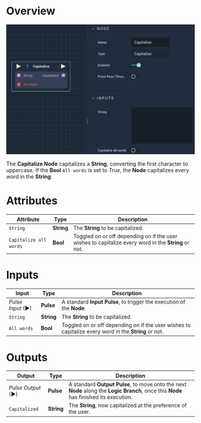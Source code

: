 # Overview

![The Capitalize Node.](../../.gitbook/assets/capitalize.png)

The **Capitalize Node** capitalizes a **String**, converting the first character to uppercase. If the **Bool** `All words` is set to *True*, the **Node** capitalizes every word in the **String**. 

# Attributes

|Attribute|Type|Description|
|---|---|---|
|`String`|**String**|The **String** to be capitalized.|
|`Capitalize all words`|**Bool**|Toggled on or off depending on if the user wishes to capitalize every word in the **String** or not.|

# Inputs

|Input|Type|Description|
|---|---|---|
|*Pulse Input* (►)|**Pulse**|A standard **Input Pulse**, to trigger the execution of the **Node**.|
|`String`|**String**|The **String** to be capitalized.|
|`All words`|**Bool**|Toggled on or off depending on if the user wishes to capitalize every word in the **String** or not.|

# Outputs

|Output|Type|Description|
|---|---|---|
|*Pulse Output* (►)|**Pulse**|A standard **Output Pulse**, to move onto the next **Node** along the **Logic Branch**, once this **Node** has finished its execution.|
|`Capitalized`|**String**|The **String**, now capitalized at the preference of the user.|



